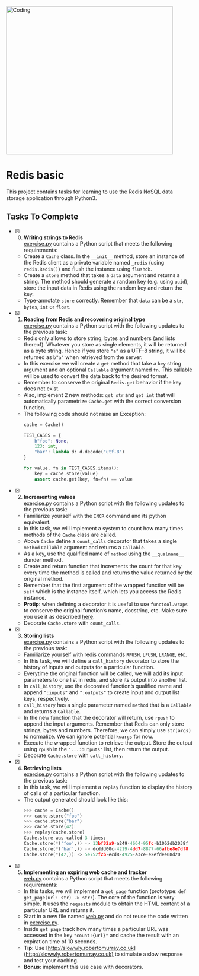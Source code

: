 <img align="center" alt="Coding" width="450" height="400" src=https://github.com/Jaaystones/alx-backend-storage/assets/111044396/4d024975-51eb-4ef4-83d6-47d349c99af2>

# Redis basic

This project contains tasks for learning to use the Redis NoSQL data storage application through Python3.

## Tasks To Complete

+ [x] 0. **Writing strings to Redis**<br/>[exercise.py](exercise.py) contains a Python script that meets the following requirements:
  + Create a `Cache` class. In the `__init__` method, store an instance of the Redis client as a private variable named `_redis` (using `redis.Redis()`) and flush the instance using `flushdb`.
  + Create a `store` method that takes a `data` argument and returns a string. The method should generate a random key (e.g. using `uuid`), store the input data in Redis using the random key and return the key.
  + Type-annotate `store` correctly. Remember that `data` can be a `str`, `bytes`, `int` or `float`.

+ [x] 1. **Reading from Redis and recovering original type**<br/>[exercise.py](exercise.py) contains a Python script with the following updates to the previous task:
  + Redis only allows to store string, bytes and numbers (and lists thereof). Whatever you store as single elements, it will be returned as a byte string. Hence if you store `"a"` as a UTF-8 string, it will be returned as `b"a"` when retrieved from the server.
  + In this exercise we will create a `get` method that take a `key` string argument and an optional `Callable` argument named `fn`. This callable will be used to convert the data back to the desired format.
  + Remember to conserve the original `Redis.get` behavior if the key does not exist.
  + Also, implement 2 new methods: `get_str` and `get_int` that will automatically parametrize `Cache.get` with the correct conversion function.
  + The following code should not raise an Exception:
    ```python
    cache = Cache()

    TEST_CASES = {
        b"foo": None,
        123: int,
        "bar": lambda d: d.decode("utf-8")
    }

    for value, fn in TEST_CASES.items():
        key = cache.store(value)
        assert cache.get(key, fn=fn) == value
    ```

+ [x] 2. **Incrementing values**<br/>[exercise.py](exercise.py) contains a Python script with the following updates to the previous task:
  + Familiarize yourself with the `INCR` command and its python equivalent.
  + In this task, we will implement a system to count how many times methods of the `Cache` class are called.
  + Above `Cache` define a `count_calls` decorator that takes a single `method` `Callable` argument and returns a `Callable`.
  + As a key, use the qualified name of `method` using the `__qualname__` dunder method.
  + Create and return function that increments the count for that key every time the method is called and returns the value returned by the original method.
  + Remember that the first argument of the wrapped function will be `self` which is the instance itself, which lets you access the Redis instance.
  + **Protip**: when defining a decorator it is useful to use `functool.wraps` to conserve the original function’s name, docstring, etc. Make sure you use it as described [here](https://docs.python.org/3.7/library/functools.html#functools.wraps).
  + Decorate `Cache.store` with `count_calls`.

+ [x] 3. **Storing lists**<br/>[exercise.py](exercise.py) contains a Python script with the following updates to the previous task:
  + Familiarize yourself with redis commands `RPUSH`, `LPUSH`, `LRANGE`, etc.
  + In this task, we will define a `call_history` decorator to store the history of inputs and outputs for a particular function.
  + Everytime the original function will be called, we will add its input parameters to one list in redis, and store its output into another list.
  + In `call_history`, use the decorated function’s qualified name and append `":inputs"` and `":outputs"` to create input and output list keys, respectively.
  + `call_history` has a single parameter named `method` that is a `Callable` and returns a `Callable`.
  + In the new function that the decorator will return, use `rpush` to append the input arguments. Remember that Redis can only store strings, bytes and numbers. Therefore, we can simply use `str(args)` to normalize. We can ignore potential `kwargs` for now.
  + Execute the wrapped function to retrieve the output. Store the output using `rpush` in the `"...:outputs"` list, then return the output.
  + Decorate `Cache.store` with `call_history`.

+ [x] 4. **Retrieving lists**<br/>[exercise.py](exercise.py) contains a Python script with the following updates to the previous task:
  + In this task, we will implement a `replay` function to display the history of calls of a particular function.
  + The output generated should look like this:
    ```py
    >>> cache = Cache()
    >>> cache.store("foo")
    >>> cache.store("bar")
    >>> cache.store(42)
    >>> replay(cache.store)
    Cache.store was called 3 times:
    Cache.store(*('foo',)) -> 13bf32a9-a249-4664-95fc-b1062db2038f
    Cache.store(*('bar',)) -> dcddd00c-4219-4dd7-8877-66afbe8e7df8
    Cache.store(*(42,)) -> 5e752f2b-ecd8-4925-a3ce-e2efdee08d20
    ```

+ [x] 5. **Implementing an expiring web cache and tracker**<br/>[web.py](web.py) contains a Python script that meets the following requirements:
  + In this tasks, we will implement a `get_page` function (prototype: `def get_page(url: str) -> str:`). The core of the function is very simple. It uses the `requests` module to obtain the HTML content of a particular URL and returns it.
  + Start in a new file named [web.py](web.py) and do not reuse the code written in [exercise.py](exercise.py).
  + Inside `get_page` track how many times a particular URL was accessed in the key `"count:{url}"` and cache the result with an expiration time of 10 seconds.
  + **Tip**: Use [http://slowwly.robertomurray.co.uk](http://slowwly.robertomurray.co.uk) to simulate a slow response and test your caching.
  + **Bonus**: implement this use case with decorators.
